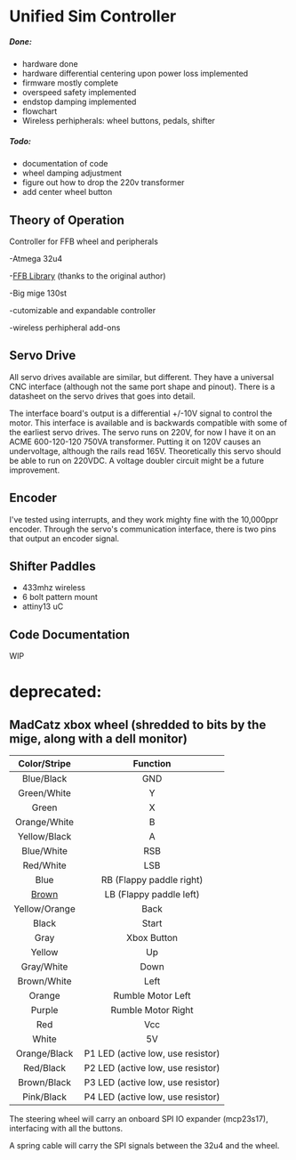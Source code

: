 # Unified Sim Controller

##### Done:

- hardware done
- hardware differential centering upon power loss implemented
- firmware mostly complete
- overspeed safety implemented
- endstop damping implemented
- flowchart
- Wireless perhipherals: wheel buttons, pedals, shifter

##### Todo:

- documentation of code
- wheel damping adjustment
- figure out how to drop the 220v transformer
- add center wheel button

## Theory of Operation

Controller for FFB wheel and peripherals

-Atmega 32u4

-[FFB Library](https://github.com/joesphan/ArduinoJoystickWithFFBLibrary) (thanks to the original author)

-Big mige 130st

-cutomizable and expandable controller

-wireless perhipheral add-ons



## Servo Drive

All servo drives available are similar, but different. They have a universal CNC interface (although not the same port shape and pinout). There is a datasheet on the servo drives that goes into detail.



The interface board's output is a differential +/-10V signal to control the motor. This interface is available and is backwards compatible with some of the earliest servo drives. The servo runs on 220V, for now I have it on an ACME 600-120-120 750VA transformer. Putting it on 120V causes an undervoltage, although the rails read 165V. Theoretically this servo should be able to run on 220VDC. A voltage doubler circuit might be a future improvement.

## Encoder

I've tested using interrupts, and they work mighty fine with the 10,000ppr encoder. Through the servo's communication interface, there is two pins that output an encoder signal.

## Shifter Paddles
- 433mhz wireless
- 6 bolt pattern mount
- attiny13 uC

## Code Documentation



WIP

# deprecated:

## MadCatz xbox wheel (shredded to bits by the mige, along with a dell monitor)

|             Color/Stripe              |         Function         |
| :-----------------------------------: | :----------------------: |
|              Blue/Black              |           GND            |
|              Green/White              |            Y             |
|                 Green                 |            X             |
|             Orange/White              |            B             |
|             Yellow/Black              |            A             |
|              Blue/White               |           RSB            |
|               Red/White               |           LSB            |
|                 Blue                  | RB (Flappy paddle right) |
| [Brown](https://youtu.be/lzqCQxi3ENE) | LB (Flappy paddle left)  |
| Yellow/Orange | Back |
| Black | Start |
| Gray | Xbox Button |
| Yellow | Up |
|              Gray/White               |               Down                |
|              Brown/White              |               Left                |
|                Orange                 |         Rumble Motor Left         |
|                Purple                 |        Rumble Motor Right         |
|                  Red                  |                Vcc                |
| White | 5V |
| Orange/Black | P1 LED (active low, use resistor) |
| Red/Black | P2 LED (active low, use resistor) |
| Brown/Black | P3 LED (active low, use resistor) |
| Pink/Black | P4 LED (active low, use resistor) |

The steering wheel will carry an onboard SPI IO expander (mcp23s17), interfacing with all the buttons.

A spring cable will carry the SPI signals between the 32u4 and the wheel.
